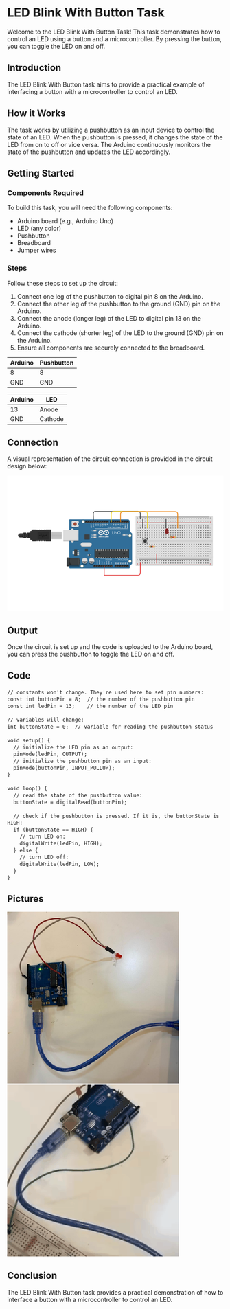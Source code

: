 # LED Blink With Button Task

Welcome to the LED Blink With Button Task! This task demonstrates how to control an LED using a button and a microcontroller. By pressing the button, you can toggle the LED on and off. 

## Introduction

The LED Blink With Button task aims to provide a practical example of interfacing a button with a microcontroller to control an LED. 

## How it Works

The task works by utilizing a pushbutton as an input device to control the state of an LED. When the pushbutton is pressed, it changes the state of the LED from on to off or vice versa. The Arduino continuously monitors the state of the pushbutton and updates the LED accordingly.

## Getting Started

### Components Required

To build this task, you will need the following components:

- Arduino board (e.g., Arduino Uno)
- LED (any color)
- Pushbutton
- Breadboard
- Jumper wires

### Steps

Follow these steps to set up the circuit:

1. Connect one leg of the pushbutton to digital pin 8 on the Arduino.
2. Connect the other leg of the pushbutton to the ground (GND) pin on the Arduino.
3. Connect the anode (longer leg) of the LED to digital pin 13 on the Arduino.
4. Connect the cathode (shorter leg) of the LED to the ground (GND) pin on the Arduino.
5. Ensure all components are securely connected to the breadboard.

| Arduino       | Pushbutton     |
| ------------- | -------------- |
| 8             | 8              |
| GND           | GND            |

| Arduino       | LED            |
| ------------- | -------------- |
| 13            | Anode          |
| GND           | Cathode        |


## Connection

A visual representation of the circuit connection is provided in the circuit design below:

![screen-gif](https://github.com/ItsRawanMoha/LED-Blink-With-Button/blob/main/Circuit-Design-LED-with-Button.png)

## Output

Once the circuit is set up and the code is uploaded to the Arduino board, you can press the pushbutton to toggle the LED on and off.

## Code
```
// constants won't change. They're used here to set pin numbers:
const int buttonPin = 8;  // the number of the pushbutton pin
const int ledPin = 13;    // the number of the LED pin

// variables will change:
int buttonState = 0;  // variable for reading the pushbutton status

void setup() {
  // initialize the LED pin as an output:
  pinMode(ledPin, OUTPUT);
  // initialize the pushbutton pin as an input:
  pinMode(buttonPin, INPUT_PULLUP);
}

void loop() {
  // read the state of the pushbutton value:
  buttonState = digitalRead(buttonPin);

  // check if the pushbutton is pressed. If it is, the buttonState is HIGH:
  if (buttonState == HIGH) {
    // turn LED on:
    digitalWrite(ledPin, HIGH);
  } else {
    // turn LED off:
    digitalWrite(ledPin, LOW);
  }
}
```
## Pictures
<img src="https://github.com/ItsRawanMoha/LED-Blink/blob/main/LED-BlinkP.jpeg" alt="Alt text" width="400" height="400">  ![screen-gif](https://github.com/ItsRawanMoha/LED-Blink-With-Button/blob/main/LED-Blink-With-ButtonG.gif)

## Conclusion

The LED Blink With Button task provides a practical demonstration of how to interface a button with a microcontroller to control an LED. 
